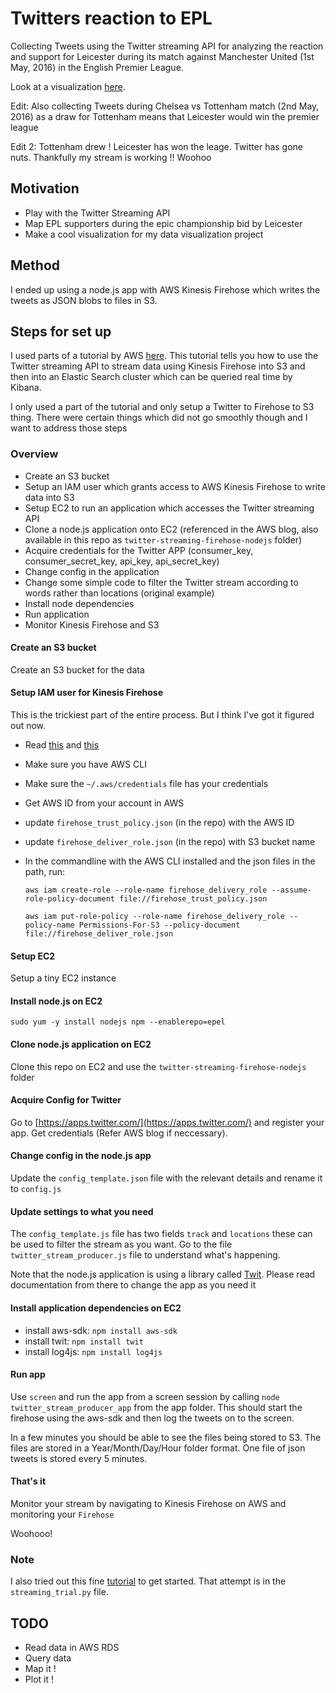 
# Twitters reaction to EPL

Collecting Tweets using the Twitter streaming API for analyzing the reaction and support for Leicester during its match against Manchester United (1st May, 2016) in the English Premier League. 

Look at a visualization [here](https://mickeykedia.github.io/epl-twitter-viz/).

Edit: Also collecting Tweets during Chelsea vs Tottenham match (2nd May, 2016) as a draw for Tottenham means that Leicester would win the premier league

Edit 2: Tottenham drew ! Leicester has won the leage. Twitter has gone nuts. Thankfully my stream is working !! Woohoo

## Motivation

- Play with the Twitter Streaming API
- Map EPL supporters during the epic championship bid by Leicester
- Make a cool visualization for my data visualization project

## Method 

I ended up using a node.js app with AWS Kinesis Firehose which writes the tweets as JSON blobs to files in S3. 

## Steps for set up

I used parts of a tutorial by AWS [here](https://blogs.aws.amazon.com/bigdata/post/Tx1Z6IF7NA8ELQ9/Building-a-Near-Real-Time-Discovery-Platform-with-AWS). This tutorial tells you how to use the Twitter streaming API to stream data using Kinesis Firehose into S3 and then into an Elastic Search cluster which can be queried real time by Kibana. 

I only used a part of the tutorial and only setup a Twitter to Firehose to S3 thing. There were certain things which did not go smoothly though and I want to address those steps


### Overview
- Create an S3 bucket
- Setup an IAM user which grants access to AWS Kinesis Firehose to write data into S3
- Setup EC2 to run an application which accesses the Twitter streaming API
- Clone a node.js application onto EC2 (referenced in the AWS blog, also available in this repo as `twitter-streaming-firehose-nodejs` folder)
- Acquire credentials for the Twitter APP (consumer_key, consumer_secret_key, api_key, api_secret_key)
- Change config in the application 
- Change some simple code to filter the Twitter stream according to words rather than locations (original example)
- Install node dependencies
- Run application
- Monitor Kinesis Firehose and S3 

#### Create an S3 bucket

Create an S3 bucket for the data

#### Setup IAM user for Kinesis Firehose

This is the trickiest part of the entire process. But I think I've got it figured out now. 

- Read [this](http://docs.aws.amazon.com/IAM/latest/UserGuide/id_roles_create_for-service.html#roles-creatingrole-service-cli) and [this](http://docs.aws.amazon.com/firehose/latest/dev/controlling-access.html#using-iam-s3)
- Make sure you have AWS CLI 
- Make sure the `~/.aws/credentials` file has your credentials
- Get AWS ID from your account in AWS
- update `firehose_trust_policy.json` (in the repo) with the AWS ID
- update `firehose_deliver_role.json` (in the repo) with S3 bucket name 
- In the commandline with the AWS CLI installed and the json files in the path, run: 

    `aws iam create-role --role-name firehose_delivery_role --assume-role-policy-document file://firehose_trust_policy.json`
    
    `aws iam put-role-policy --role-name firehose_delivery_role --policy-name Permissions-For-S3 --policy-document file://firehose_deliver_role.json`

#### Setup EC2

Setup a tiny EC2 instance

#### Install node.js on EC2

`sudo yum -y install nodejs npm --enablerepo=epel`

#### Clone node.js application on EC2

Clone this repo on EC2 and use the `twitter-streaming-firehose-nodejs` folder

#### Acquire Config for Twitter

Go to [https://apps.twitter.com/](https://apps.twitter.com/) and register your app. Get credentials (Refer AWS blog if neccessary).

#### Change config in the node.js app

Update the `config_template.json` file with the relevant details and rename it to `config.js`

#### Update settings to what you need

The `config_template.js` file has two fields `track` and `locations` these can be used to filter the stream as you want. Go to the file `twitter_stream_producer.js` file to understand what's happening. 

Note that the node.js application is using a library called [Twit](https://github.com/ttezel/twit). Please read documentation from there to change the app as you need it

#### Install application dependencies on EC2

- install aws-sdk: `npm install aws-sdk`
- install twit: `npm install twit`
- install log4js: `npm install log4js`

#### Run app

Use `screen` and run the app from a screen session by calling `node twitter_stream_producer_app` from the app folder. This should start the firehose using the aws-sdk and then log the tweets on to the screen. 

In a few minutes you should be able to see the files being stored to S3. The files are stored in a Year/Month/Day/Hour folder format. One file of json tweets is stored every 5 minutes. 

#### That's it

Monitor your stream by navigating to Kinesis Firehose on AWS and monitoring your `Firehose`

Woohooo!  


### Note

I also tried out this fine [tutorial](http://socialmedia-class.org/twittertutorial.html) to get started. That attempt is in the `streaming_trial.py` file.

## TODO

- Read data in AWS RDS
- Query data 
- Map it !
- Plot it !
